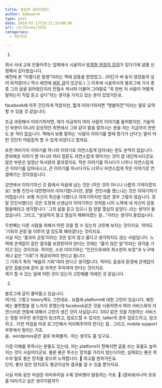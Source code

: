 ```yaml
---
title: 열심히 살아야겠다.
author: babyworm
type: post
date: 2010-07-17T19:11:31+00:00
url: /archives/1532
categories:
  - 개인적인

---
```

1.  
회사 사내 교육 만들어주는 업체에서 시골의사 <a href="http://www.hunet.co.kr/Goldclass/Special/View2.aspx?noteNum=114" target="_blank">박경철 원장의 강의</a>가 있다기에 낼롬 신청해서 갔다왔습니다.  
예전에 본 &#8220;아름다운 동행&#8221;이라는 책에 감동을 받았었고.. (어딘가 써 놓지 않았을까 싶어 뒤적였더니 역시 예전에 <a href="http://babyworm.net/tatter/315?category=7" target="_blank">써둔 글</a>이 있군요.) 그 이후에 시골의사의 블로그에 가서 종종 그의 글을 읽어왔던지라 안철수 박사와 더불어 그야말로 &#8220;꼭 한번 저 사람이 어떻게 말하는지 직접 듣고 싶다&#8221;라는 생각을 가지고 있는 분이 있었거든요.

facebook에 아주 간단하게 적었지만, 짧게 이야기하자면 &#8220;명불허전&#8221;이라는 말로 요약할 수 있을 것 같습니다. 

조금 과장해서 이야기하자면, 제가 지금까지 여러 사람의 이야기를 들어봤지만, 기술적인 부분이 아니라 감성적인 측면에서 그와 같이 말을 잘하시는 분을 저는 지금까지 한번도 본 적이 없습니다. 책에서 보통 말하는 &#8216;사람이 이야기를 할때 향기가 난다&#8217;는 말이 어떤 것인지 어림짐작 할 수 있게 되었다고 할까요.

또한 여러가지 이야기를 하나의 이야기로 자연스럽게 담아내는 분도 본적이 없습니다. 준비해온 이야기 뿐 아니라 여러 질문도 자연스럽게 엮어가는 것이 참 대단하시더군요. 많은 부분은 엄청난 독서량의 결과겠지요. 작은 이야기를 하시다가 너무나 자연스럽게 큰 이야기를 담아내시고, 큰 이야기를 하시다가도 너무나 자연스럽게 작은 이야기로 연결해가는 것이었습니다. 

강연에서 이야기하신 것 중에서 마음에 남는 것은 (적은 것이 아니니 나름의 기억이겠지요) &#8216;보통 진인사 대천명이라 이야기합니다만, 정말&nbsp; 진인사를 했느냐는 것은 이야기하기 어렵습니다. 보통 자신이 최선을 다했다고 이야기하지만 많은 경우 그렇지 않습니다. 정말 진인사했다는 것은 조정래 선생님이 이야기하신 것처럼 나의 노력에 내 자신이 감동했을때라고 생각합니다.&#8217; 그의 삶을 듣고 있으니 참 정말 열심히 살았다..라는 생각이 들었습니다. 그리고, &#8220;살살하지 말고 열심히 해봐야겠는 걸&#8230;&#8221;이라는 생각이 들었습니다. 

두번째는 다른 사람을 위해서 어떤 것을 할 수 있는지 고민해 보자는 것이지요. 적어도 &#8216;기회의 균등&#8217;을 이루어 낼 있도록 해야겠다는 것이지요.  
사실 저는 &#8216;결과의 균등&#8217;이라는 것은 믿지 않고 옳다고 생각하지도 않는 사람입니다. 노력에 관계없이 같은 결과를 보장받아야 한다는 것에는 &#8220;옳지 않은 일&#8221;이라는 생각을 가지고 있는 것이지요. 하지만, 소위 이야기하는 &#8220;인간으로써의 최소한의 보장&#8221;과 누구에게나 같은 &#8220;기회&#8221;가 제공되어야 한다고 봅니다.  
그 기회가 특히 &#8220;배움의 기회&#8221;여야 한다고 생각합니다. 적어도 출생과 환경에 관계없이 같은 출발선에 같이 설 자격은 주어져야 한다는 것이지요.  
제가 할 수 있는 일에 어떤 것이 있는지 고민해볼 차례인 것 같습니다. 

2.  
블로그에 글이 줄어들고 있습니다.  
여기도 그렇고 tistory쪽도 그런데요.. 요즘에 platform에 대한 고민이 있습니다. 예전에는 불편함을 잘 느끼지 못했는데 facebook같은 것을 사용하면서 여러 서비스와의 자연스러운 연동에 대해서 고민이 생긴 것이 사실입니다. SSO 같은 것을 지원하는 서비스는 정말 아무런 생각없이 링크하고, 업로드할 수 있지만, tatter의 경우 업로드하고, 링크하고.. 이런 작업을 따로 로그인해서 처리해주어야 한다는 점.. 그리고, mobile support 부분에서 밀리는 거죠.  
음.. wordpress같은 걸로 바꿔볼까.. 하는 생각도 좀 있구요.. 

가끔 이해를 못하시는 분들도 있는데, 저는 platform이 편해지면 글을 쓰는 효율도 높아지는 것이 사실이더군요. 물론 좋은 목수는 망치를 가리지 않는다지만, 실제로는 좋은 목수야 말로 좋은 망치를 찾으려 노력합니다. 🙂 최고를 원하거든요.  
단지, 좋지 않은 망치로도 평균이상의 결과를 낼 수 있을 뿐이지요. 

사실 저와 같은 어설픈 아마추어일 수록 장비병이 발동하는 거죠. 🙂 (장비에서나마 프로를 따라가고 싶은 생각이랄까?)